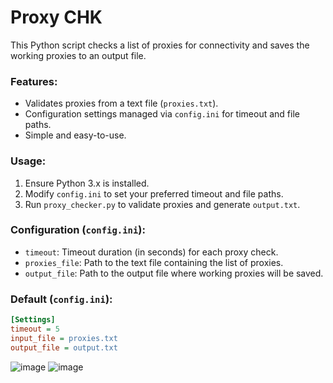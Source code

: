# Proxy CHK

This Python script checks a list of proxies for connectivity and saves the working proxies to an output file.

### Features:
- Validates proxies from a text file (`proxies.txt`).
- Configuration settings managed via `config.ini` for timeout and file paths.
- Simple and easy-to-use.

### Usage:
1. Ensure Python 3.x is installed.
2. Modify `config.ini` to set your preferred timeout and file paths.
3. Run `proxy_checker.py` to validate proxies and generate `output.txt`.

### Configuration (`config.ini`):
- `timeout`: Timeout duration (in seconds) for each proxy check.
- `proxies_file`: Path to the text file containing the list of proxies.
- `output_file`: Path to the output file where working proxies will be saved.

### Default (`config.ini`):
```ini
[Settings]
timeout = 5
input_file = proxies.txt
output_file = output.txt
```
![image](https://github.com/14627s/Proxy-CHK/assets/173080010/8c004db0-a7ab-46b7-9b8a-53de07bab594)
![image](https://github.com/14627s/Proxy-CHK/assets/173080010/d59678c4-687f-4225-8b43-c0c532456288)
